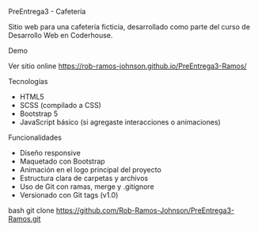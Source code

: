 PreEntrega3 - Cafetería

Sitio web para una cafetería ficticia, desarrollado como parte del curso de Desarrollo Web en Coderhouse.

Demo

Ver sitio online https://rob-ramos-johnson.github.io/PreEntrega3-Ramos/ 

Tecnologías

- HTML5
- SCSS (compilado a CSS)
- Bootstrap 5
- JavaScript básico (si agregaste interacciones o animaciones)

Funcionalidades

- Diseño responsive
- Maquetado con Bootstrap
- Animación en el logo principal del proyecto
- Estructura clara de carpetas y archivos
- Uso de Git con ramas, merge y .gitignore
- Versionado con Git tags (v1.0)



bash
git clone https://github.com/Rob-Ramos-Johnson/PreEntrega3-Ramos.git
